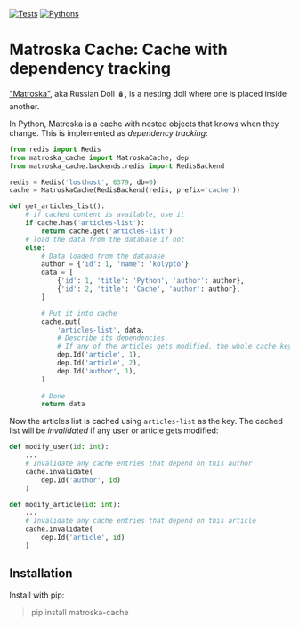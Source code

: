 [![Tests](https://github.com/kolypto/py-matroska-cache/workflows/Tests/badge.svg)](/kolypto/py-matroska-cache/actions)
[![Pythons](https://img.shields.io/badge/python-3.7%E2%80%933.8-blue.svg)](noxfile.py)

Matroska Cache: Cache with dependency tracking
==============================================

["Matroska"](https://en.wikipedia.org/wiki/Matryoshka_doll), aka Russian Doll 🪆, 
is a nesting doll where one is placed inside another.

In Python, Matroska is a cache with nested objects that knows when they change.
This is implemented as *dependency tracking*:

```python
from redis import Redis
from matroska_cache import MatroskaCache, dep
from matroska_cache.backends.redis import RedisBackend

redis = Redis('losthost', 6379, db=0)
cache = MatroskaCache(RedisBackend(redis, prefix='cache'))

def get_articles_list():
    # if cached content is available, use it
    if cache.has('articles-list'):
        return cache.get('articles-list')
    # load the data from the database if not
    else:
        # Data loaded from the database
        author = {'id': 1, 'name': 'kolypto'}
        data = [
            {'id': 1, 'title': 'Python', 'author': author},
            {'id': 2, 'title': 'Cache', 'author': author},
        ]

        # Put it into cache
        cache.put(
            'articles-list', data,
            # Describe its dependencies. 
            # If any of the articles gets modified, the whole cache key will be discarded
            dep.Id('article', 1),
            dep.Id('article', 2),
            dep.Id('author', 1),
        )
        
        # Done
        return data
```

Now the articles list is cached using `articles-list` as the key.
The cached list will be *invalidated* if any user or article gets modified:

```python
def modify_user(id: int):
    ...
    # Invalidate any cache entries that depend on this author
    cache.invalidate(
        dep.Id('author', id)
    )

def modify_article(id: int):
    ...
    # Invalidate any cache entries that depend on this article
    cache.invalidate(
        dep.Id('article', id)
    )
```

Installation
------------

Install with pip:

> pip install matroska-cache
